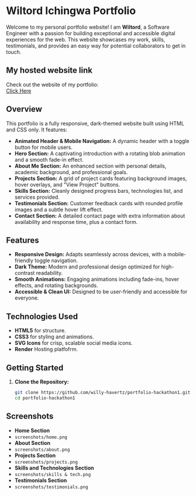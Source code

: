 # Wiltord Ichingwa Portfolio

Welcome to my personal portfolio website! I am **Wiltord**, a Software Engineer with a passion for building exceptional and accessible digital experiences for the web. This website showcases my work, skills, testimonials, and provides an easy way for potential collaborators to get in touch.
## My hosted website link

Check out the website of my portfolio:  
[Click Here](https://your-netlify-site.netlify.app)

## Overview

This portfolio is a fully responsive, dark-themed website built using HTML and CSS only. It features:

- **Animated Header & Mobile Navigation:** A dynamic header with a toggle button for mobile users.
- **Hero Section:** A captivating introduction with a rotating blob animation and a smooth fade-in effect.
- **About Me Section:** An enhanced section with personal details, academic background, and professional goals.
- **Projects Section:** A grid of project cards featuring background images, hover overlays, and "View Project" buttons.
- **Skills Section:** Cleanly designed progress bars, technologies list, and services provided.
- **Testimonials Section:** Customer feedback cards with rounded profile images and a subtle hover lift effect.
- **Contact Section:** A detailed contact page with extra information about availability and response time, plus a contact form.

## Features

- **Responsive Design:** Adapts seamlessly across devices, with a mobile-friendly toggle navigation.
- **Dark Theme:** Modern and professional design optimized for high-contrast readability.
- **Smooth Animations:** Engaging animations including fade-ins, hover effects, and rotating backgrounds.
- **Accessible & Clean UI:** Designed to be user-friendly and accessible for everyone.

## Technologies Used

- **HTML5** for structure.
- **CSS3** for styling and animations.
- **SVG Icons** for crisp, scalable social media icons.
- **Render** Hosting platfofrm.

## Getting Started

1. **Clone the Repository:**

   ```bash
   git clone https://github.com/willy-havertz/portfolio-hackathon1.git
   cd portfolio-hackathon1

## Screenshots

- **Home Section**
- `screenshots/home.png`
- **About Section**
- `screenshots/about.png`
- **Projects Section**
- `screenshots/projects.png`
- **Skills and Technologies Section**
- `screenshots/skills & tech.png`
- **Testimonials Section**
- `screenshots/testimonials.png`